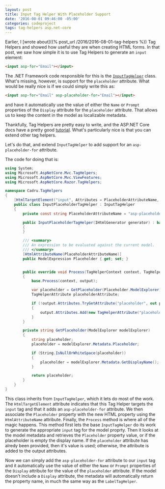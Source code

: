 ```yaml
---
layout: post
title: Input Tag Helper With Placeholder Support
date: '2016-08-01 09:46:00 -05:00'
categories: codeproject
tags: tag-helpers asp.net-core
---
```


Earlier, I [wrote about]({% post_url /2016/2016-08-01-tag-helpers %}) Tag Helpers and showed how useful they are when creating HTML forms. In that post, we saw how simple it is to use Tag Helpers to generate an `input` element:

```html
<input asp-for="Email"></input>
```

The .NET Framework code responsible for this is the [`InputTagHelper`](https://github.com/aspnet/Mvc/blob/dev/src/Microsoft.AspNetCore.Mvc.TagHelpers/InputTagHelper.cs) class. What's missing, however, is support for the `placeholder` attribute. What would be really nice is if we could simply write this as:

```html
<input asp-for="Email" asp-placeholder-for="Email"></input>
```

and have it automatically use the value of either the `Name` or `Prompt` properties of the `Display` attribute for the `placeholder` attribute. That allows us to keep the content in the model as localizable metadata. 

Thankfully, Tag Helpers are pretty easy to write, and the ASP.NET Core docs have a pretty good [tutorial](https://docs.asp.net/en/latest/mvc/views/tag-helpers/authoring.html). What's particularly nice is that you can extend other tag helpers. 

Let's do that, and extend `InputTagHelper` to add support for an `asp-placeholder-for` attribute.

The code for doing that is:

```csharp
using System;
using Microsoft.AspNetCore.Mvc.TagHelpers;
using Microsoft.AspNetCore.Mvc.ViewFeatures;
using Microsoft.AspNetCore.Razor.TagHelpers;

namespace Cadru.TagHelpers
{
    [HtmlTargetElement("input", Attributes = PlaceholderAttributeName, TagStructure = TagStructure.WithoutEndTag)]
    public class InputPlaceholderTagHelper : InputTagHelper
    {
        private const string PlaceholderAttributeName = "asp-placeholder-for";

        public InputPlaceholderTagHelper(IHtmlGenerator generator) : base(generator)
        {
        }

        /// <summary>
        /// An expression to be evaluated against the current model.
        /// </summary>
        [HtmlAttributeName(PlaceholderAttributeName)]
        public ModelExpression Placeholder { get; set; }


        public override void Process(TagHelperContext context, TagHelperOutput output)
        {
            base.Process(context, output);

            var placeholder = GetPlaceholder(Placeholder.ModelExplorer);
            TagHelperAttribute placeholderAttribute;

            if (!output.Attributes.TryGetAttribute("placeholder", out placeholderAttribute))
            {
                output.Attributes.Add(new TagHelperAttribute("placeholder", placeholder));
            }
        }

        private string GetPlaceholder(ModelExplorer modelExplorer)
        {
            string placeholder;
            placeholder = modelExplorer.Metadata.Placeholder;

            if (String.IsNullOrWhiteSpace(placeholder))
            {
                placeholder = modelExplorer.Metadata.GetDisplayName();
            }

            return placeholder;
        }
    }
}
```

This class inherits from `InputTagHelper`, which it lets do most of the work. The `HtmlTargetElement` attribute indicates that this Tag Helper targets the `input` tag and that it adds an `asp-placeholder-for` attribute. We then associate the `Placeholder` property with the new HTML property using the `HtmlAttributeName` attribute. Finally, the `Process` method is where all of the magic happens. This method first lets the base `InputTagHelper` do its work to generate the appropriate `input` tag for the model proprty. Then it looks at the model metadata and retrieves the `Placeholder` property value, or if the placeholder is empty the display name. If the `placeholder` attribute has alredy been provided, then it's value is used; otherwise, the attribute is added to the output attributes.

Now we can simply add the `asp-placeholder-for` attribute to our `input` tag and it automatically use the value of either the `Name` or `Prompt` properties of the `Display` attribute for the value of the `placeholder` attribute. If the model doesn't include a `Display` attribute, the metadata will automatically return the property name, in much the same way as the `LabelTagHelper`.
